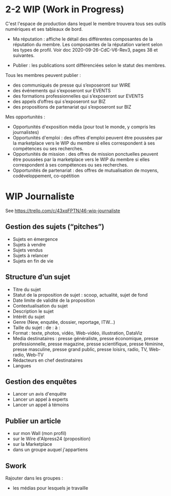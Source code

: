 # 2-2 WIP (Work in Progress)

C'est l'espace de production dans lequel le membre trouvera tous ses outils
numériques et ses tableaux de bord.

- Ma réputation : affiche le détail des différentes composantes de la
  réputation du membre. Les composantes de la réputation varient selon les
  types de profil. Voir doc 2020-09-26-CdC-V6-Rev3, pages 38 et suivantes.

- Publier : les publications sont différenciées selon le statut des membres.

Tous les membres peuvent publier :

- des communiqués de presse qui s’exposeront sur WIRE
- des événements qui s’exposeront sur EVENTS
- des formations professionnelles qui s’exposeront sur EVENTS
- des appels d’offres qui s’exposeront sur BIZ
- des propositions de partenariat qui s’exposeront sur BIZ

Mes opportunités :

- Opportunités d'exposition média (pour tout le monde, y compris les
  journalistes)
- Opportunités d'emploi : des offres d'emploi peuvent être poussées par la
  marketplace vers le WIP du membre si elles correspondent à ses compétences ou
  ses recherches.
- Opportunités de mission : des offres de mission ponctuelles peuvent être
  poussées par la marketplace vers le WIP du membre si elles correspondent à
  ses compétences ou ses recherches.
- Opportunités de partenariat : des offres de mutualisation de moyens,
  codéveloppement, co-opétition

# WIP Journaliste

See <https://trello.com/c/43xqFPTN/46-wip-journaliste>

## Gestion des sujets (“pitches”)

- Sujets en émergence
- Sujets à vendre
- Sujets vendus
- Sujets à relancer
- Sujets en fin de vie

## Structure d’un sujet

- Titre du sujet
- Statut de la proposition de sujet : scoop, actualité, sujet de fond
- Date limite de validité de la proposition
- Contextualisation du sujet
- Description le sujet
- Intérêt du sujet
- Genre (New, enqutêe, dossier, reportage, ITW...)
- Taille du sujet : de : à :
- Format : texte, photos, vidéo, Web-vidéo, illustration, DataViz
- Media destinataires : presse généraliste, presse économique, presse professionnelle, presse magazine, presse
  scientifique, presse féminine, presse masculine, presse grand public, presse loisirs, radio, TV, Web-radio, Web-TV
- Rédacteurs en chef destinataires
- Langues

## Gestion des enquêtes

- Lancer un avis d'enquête
- Lancer un appel à experts
- Lancer un appel à témoins

## Publier un article

- sur mon Wall (mon profil)
- sur le Wire d'AIpress24 (proposition)
- sur la Marketplace
- dans un groupe auquel j'appartiens

## Swork

Rajouter dans les groupes :

- les médias pour lesquels je travaille
